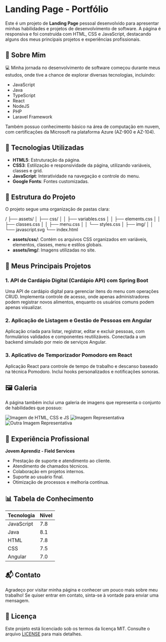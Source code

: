 # Landing Page - Portfólio

Este é um projeto de **Landing Page** pessoal desenvolvido para apresentar minhas habilidades e projetos de desenvolvimento de software. A página é responsiva e foi construída com HTML, CSS e JavaScript, destacando alguns dos meus principais projetos e experiências profissionais.

## 📜 Sobre Mim

💻 Minha jornada no desenvolvimento de software começou durante meus estudos, onde tive a chance de explorar diversas tecnologias, incluindo:

- JavaScript
- Java
- TypeScript
- React
- NodeJS
- PHP
- Laravel Framework

Também possuo conhecimento básico na área de computação em nuvem, com certificações da Microsoft na plataforma Azure (AZ-900 e AZ-104).

## 🚀 Tecnologias Utilizadas

- **HTML5**: Estruturação da página.
- **CSS3**: Estilização e responsividade da página, utilizando variáveis, classes e grid.
- **JavaScript**: Interatividade na navegação e controle do menu.
- **Google Fonts**: Fontes customizadas.

## 📂 Estrutura do Projeto

O projeto segue uma organização de pastas clara:

/ ├── assets/ 
│ ├── css/ 
│ │ ├── variables.css 
│ │ ├── elements.css 
│ │ ├── classes.css 
│ │ ├── menu.css 
│ │ └── styles.css 
│ ├── img/ 
│ │ └── javascript.svg └── index.html


- **assets/css/**: Contém os arquivos CSS organizados em variáveis, elementos, classes, menu e estilos globais.
- **assets/img/**: Imagens utilizadas no site.

## 🌟 Meus Principais Projetos

### 1. API de Cardápio Digital (Cardápio API) com Spring Boot
Uma API de cardápio digital para gerenciar itens do menu com operações CRUD. Implementa controle de acesso, onde apenas administradores podem registrar novos alimentos, enquanto os usuários comuns podem apenas visualizar.

### 2. Aplicação de Listagem e Gestão de Pessoas em Angular
Aplicação criada para listar, registrar, editar e excluir pessoas, com formulários validados e componentes reutilizáveis. Conectada a um backend simulado por meio de serviços Angular.

### 3. Aplicativo de Temporizador Pomodoro em React
Aplicação React para controle de tempo de trabalho e descanso baseado na técnica Pomodoro. Inclui hooks personalizados e notificações sonoras.

## 🖼️ Galeria

A página também inclui uma galeria de imagens que representa o conjunto de habilidades que possuo:

![Imagem de HTML, CSS e JS](https://cdn-icons-png.flaticon.com/256/174/174854.png)
![Imagem Representativa](https://encrypted-tbn0.gstatic.com/images?q=tbn:ANd9GcSCBJ8fz6KNK6Ut3df5khikEAXIkhoquFuFgw&s)
![Outra Imagem Representativa](https://bognarjunior.wordpress.com/wp-content/uploads/2018/01/1crcyaithv7aiqh1z93v99q.png)

## 💼 Experiência Profissional

**Jovem Aprendiz - Field Services**

- Prestação de suporte e atendimento ao cliente.
- Atendimento de chamados técnicos.
- Colaboração em projetos internos.
- Suporte ao usuário final.
- Otimização de processos e melhoria contínua.

## 📊 Tabela de Conhecimento

| Tecnologia  | Nível |
| ----------- | ----- |
| JavaScript  | 7.8   |
| Java        | 8.1   |
| HTML        | 7.8   |
| CSS         | 7.5   |
| Angular     | 7.0   |

## 📬 Contato

Agradeço por visitar minha página e conhecer um pouco mais sobre meu trabalho! Se quiser entrar em contato, sinta-se à vontade para enviar uma mensagem.

## 📝 Licença

Este projeto está licenciado sob os termos da licença MIT. Consulte o arquivo [LICENSE](LICENSE) para mais detalhes.
